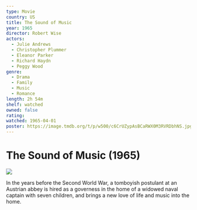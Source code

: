 ```yaml
---
type: Movie
country: US
title: The Sound of Music
year: 1965
director: Robert Wise
actors:
  - Julie Andrews
  - Christopher Plummer
  - Eleanor Parker
  - Richard Haydn
  - Peggy Wood
genre:
  - Drama
  - Family
  - Music
  - Romance
length: 2h 54m
shelf: watched
owned: false
rating:
watched: 1965-04-01
poster: https://image.tmdb.org/t/p/w500/c6CrUZypAsBCaRWX0M3RVRDbhNS.jpg
---
```


# The Sound of Music (1965)

![](https://image.tmdb.org/t/p/w500/c6CrUZypAsBCaRWX0M3RVRDbhNS.jpg)

In the years before the Second World War, a tomboyish postulant at an Austrian abbey is hired as a governess in the home of a widowed naval captain with seven children, and brings a new love of life and music into the home.